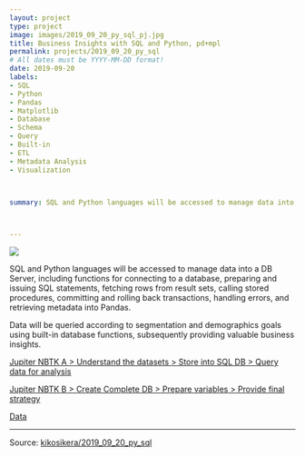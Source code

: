 ```yaml
---
layout: project
type: project
image: images/2019_09_20_py_sql_pj.jpg
title: Business Insights with SQL and Python, pd+mpl
permalink: projects/2019_09_20_py_sql
# All dates must be YYYY-MM-DD format!
date: 2019-09-20
labels:
- SQL
- Python
- Pandas
- Matplotlib
- Database
- Schema
- Query
- Built-in
- ETL
- Metadata Analysis
- Visualization



summary: SQL and Python languages will be accessed to manage data into a DB Server, including functions for connecting to a database, preparing and issuing SQL statements, fetching rows from result sets, calling stored procedures, committing and rolling back transactions, handling errors, and retrieving metadata into Pandas. Data will be queried according to segmentation and demographics goals using built-in database functions, subsequently providing valuable business insights.



---
```


<img class="ui image" src="{{ site.baseurl }}/images/2019_09_20_py_sql_pannel.jpg">

SQL and Python languages will be accessed to manage data into a DB Server, including functions for connecting to a database, preparing and issuing SQL statements, fetching rows from result sets, calling stored procedures, committing and rolling back transactions, handling errors, and retrieving metadata into Pandas.

Data will be queried according to segmentation and demographics goals using built-in database functions, subsequently providing valuable business insights.

[Jupiter NBTK A > Understand the datasets > Store into SQL DB > Query data for analysis](https://colab.research.google.com/github/kikosikera/2019_09_20_py_sql/blob/master/2019_09_20_py_sql_a.ipynb?authuser=1)

[Jupiter NBTK B > Create Complete DB > Prepare variables > Provide final strategy](https://colab.research.google.com/github/kikosikera/2019_09_20_py_sql/blob/master/2019_09_20_py_sql_b.ipynb?authuser=1)

[Data](https://github.com/kikosikera/2019_09_20_py_sql/tree/master/data)


<hr>

Source: <a href="https://github.com/kikosikera/2019_09_20_py_sql"><i class="large github icon"></i>kikosikera/2019_09_20_py_sql</a>
